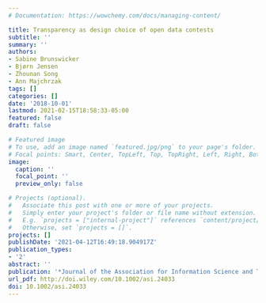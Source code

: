 ```yaml
---
# Documentation: https://wowchemy.com/docs/managing-content/

title: Transparency as design choice of open data contests
subtitle: ''
summary: ''
authors:
- Sabine Brunswicker
- Bjørn Jensen
- Zhounan Song
- Ann Majchrzak
tags: []
categories: []
date: '2018-10-01'
lastmod: 2021-02-15T18:58:33-05:00
featured: false
draft: false

# Featured image
# To use, add an image named `featured.jpg/png` to your page's folder.
# Focal points: Smart, Center, TopLeft, Top, TopRight, Left, Right, BottomLeft, Bottom, BottomRight.
image:
  caption: ''
  focal_point: ''
  preview_only: false

# Projects (optional).
#   Associate this post with one or more of your projects.
#   Simply enter your project's folder or file name without extension.
#   E.g. `projects = ["internal-project"]` references `content/project/deep-learning/index.md`.
#   Otherwise, set `projects = []`.
projects: []
publishDate: '2021-04-12T16:49:18.904917Z'
publication_types:
- '2'
abstract: ''
publication: '*Journal of the Association for Information Science and Technology*'
url_pdf: http://doi.wiley.com/10.1002/asi.24033
doi: 10.1002/asi.24033
---
```

